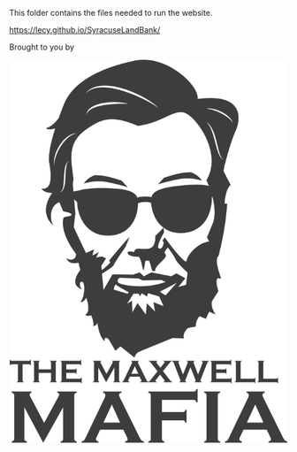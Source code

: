 This folder contains the files needed to run the website.

https://lecy.github.io/SyracuseLandBank/

Brought to you by

![alt text](ASSETS/maxwell-mafia.png)
